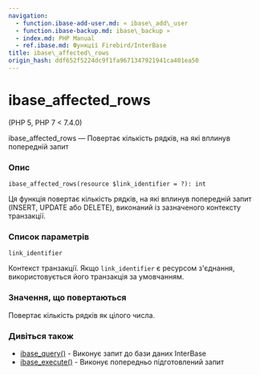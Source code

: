 ```yaml
---
navigation:
  - function.ibase-add-user.md: « ibase\_add\_user
  - function.ibase-backup.md: ibase\_backup »
  - index.md: PHP Manual
  - ref.ibase.md: Функції Firebird/InterBase
title: ibase\_affected\_rows
origin_hash: ddf652f5224dc9f1fa9671347921941ca401ea50
---
```

# ibase\_affected\_rows

(PHP 5, PHP 7 < 7.4.0)

ibase\_affected\_rows — Повертає кількість рядків, на які вплинув попередній запит

### Опис

```methodsynopsis
ibase_affected_rows(resource $link_identifier = ?): int
```

Ця функція повертає кількість рядків, на які вплинув попередній запит (INSERT, UPDATE або DELETE), виконаний із зазначеного контексту транзакції.

### Список параметрів

`link_identifier`

Контекст транзакції. Якщо `link_identifier` є ресурсом з'єднання, використовується його транзакція за умовчанням.

### Значення, що повертаються

Повертає кількість рядків як цілого числа.

### Дивіться також

-   [ibase\_query()](function.ibase-query.md) \- Виконує запит до бази даних InterBase
-   [ibase\_execute()](function.ibase-execute.md) \- Виконує попередньо підготовлений запит
